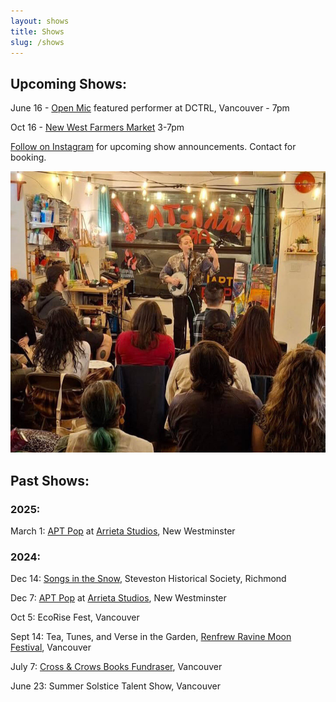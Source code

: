 ```yaml
---
layout: shows
title: Shows
slug: /shows
---
```


## Upcoming Shows:

June 16 - [Open Mic](https://www.instagram.com/open.mic.night.1/) featured performer at DCTRL, Vancouver - 7pm <br>

Oct 16 - [New West Farmers Market](https://newwestfarmers.ca/) 3-7pm <br>
 
[Follow on Instagram](https://www.instagram.com/ruffledbirdling/) for upcoming show announcements. Contact for booking.

![APT Pop performance](assets/img/aptpopshowmarch2025.jpg)

## Past Shows:

### 2025:

March 1: [APT Pop](https://www.instagram.com/aptpop/) at [Arrieta Studios](https://www.instagram.com/arrieta_art/), New Westminster <br>

### 2024:

Dec 14: [Songs in the Snow](https://historicsteveston.ca/a-steveston-favourite-returns-in-december/), Steveston Historical Society, Richmond <br>

Dec 7: [APT Pop](https://www.instagram.com/aptpop/) at [Arrieta Studios](https://www.instagram.com/arrieta_art/), New Westminster <br>

Oct 5: EcoRise Fest, Vancouver <br>

Sept 14: Tea, Tunes, and Verse in the Garden, [Renfrew Ravine Moon Festival](https://stillmoonarts.ca/2024-renfrew-ravine-moon-festival/2024artists/), Vancouver <br>

July 7: [Cross & Crows Books Fundraser](https://crossandcrows.com/), Vancouver <br>

June 23: Summer Solstice Talent Show, Vancouver <br>
